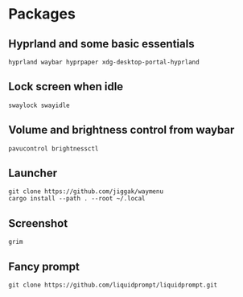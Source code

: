 # Packages

## Hyprland and some basic essentials

    hyprland waybar hyprpaper xdg-desktop-portal-hyprland

## Lock screen when idle

    swaylock swayidle

## Volume and brightness control from waybar

    pavucontrol brightnessctl

## Launcher

    git clone https://github.com/jiggak/waymenu
    cargo install --path . --root ~/.local

## Screenshot

    grim

## Fancy prompt

    git clone https://github.com/liquidprompt/liquidprompt.git
